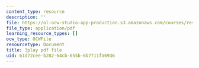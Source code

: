 ```yaml
---
content_type: resource
description: ''
file: https://ol-ocw-studio-app-production.s3.amazonaws.com/courses/res-18-009-learn-differential-equations-up-close-with-gilbert-strang-and-cleve-moler-fall-2015/61d72ceeb28264cb655b6b7711fa6936_aW-e04zwTnc.pdf
file_type: application/pdf
learning_resource_types: []
ocw_type: OCWFile
resourcetype: Document
title: 3play pdf file
uid: 61d72cee-b282-64cb-655b-6b7711fa6936
---
```

